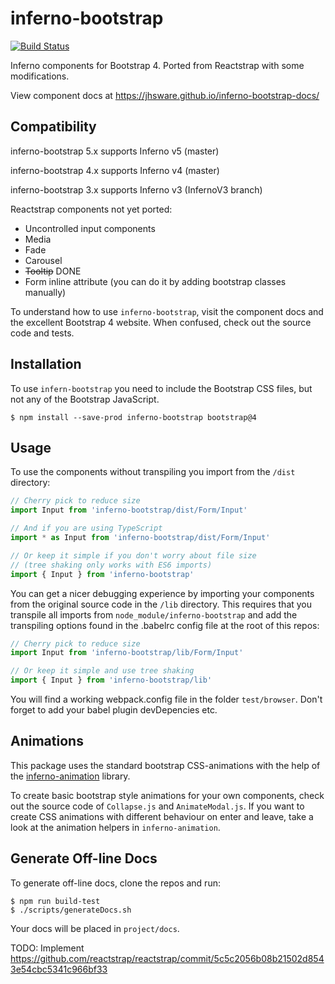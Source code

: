 # inferno-bootstrap
[![Build Status](https://travis-ci.org/jhsware/inferno-bootstrap.svg?branch=master)](https://travis-ci.org/jhsware/inferno-bootstrap)

Inferno components for Bootstrap 4. Ported from Reactstrap with some modifications.

View component docs at https://jhsware.github.io/inferno-bootstrap-docs/

## Compatibility
inferno-bootstrap 5.x supports Inferno v5 (master)

inferno-bootstrap 4.x supports Inferno v4 (master)

inferno-bootstrap 3.x supports Inferno v3 (InfernoV3 branch)

Reactstrap components not yet ported:
- Uncontrolled input components
- Media
- Fade
- Carousel
- ~~Tooltip~~ DONE
- Form inline attribute (you can do it by adding bootstrap classes manually)

To understand how to use `inferno-bootstrap`, visit the component docs and the excellent Bootstrap 4 website. When confused, check out the source code and tests.

## Installation
To use `infern-bootstrap` you need to include the Bootstrap CSS files, but not any of the Bootstrap JavaScript.

```
$ npm install --save-prod inferno-bootstrap bootstrap@4
```

## Usage 
To use the components without transpiling you import from the `/dist` directory:

```JavaScript
// Cherry pick to reduce size
import Input from 'inferno-bootstrap/dist/Form/Input'

// And if you are using TypeScript
import * as Input from 'inferno-bootstrap/dist/Form/Input'

// Or keep it simple if you don't worry about file size
// (tree shaking only works with ES6 imports)
import { Input } from 'inferno-bootstrap'
```

You can get a nicer debugging experience by importing your components from the original source code
in the `/lib` directory. This requires that you transpile all imports from `node_module/inferno-bootstrap` and add the transpiling options found in the .babelrc config file at the root of this repos:

```JavaScript
// Cherry pick to reduce size
import Input from 'inferno-bootstrap/lib/Form/Input'

// Or keep it simple and use tree shaking
import { Input } from 'inferno-bootstrap/lib'
```

You will find a working webpack.config file in the folder `test/browser`. Don't forget to add your babel plugin devDepencies etc.

## Animations ##
This package uses the standard bootstrap CSS-animations with the help of the [inferno-animation](https://github.com/jhsware/inferno-animation) library.

To create basic bootstrap style animations for your own components, check out the source code of 
`Collapse.js` and `AnimateModal.js`. If you want to create CSS animations with different behaviour on enter
and leave, take a look at the animation helpers in `inferno-animation`.

## Generate Off-line Docs ##
To generate off-line docs, clone the repos and run:

```
$ npm run build-test
$ ./scripts/generateDocs.sh
```

Your docs will be placed in `project/docs`.

TODO: Implement https://github.com/reactstrap/reactstrap/commit/5c5c2056b08b21502d8543e54cbc5341c966bf33
